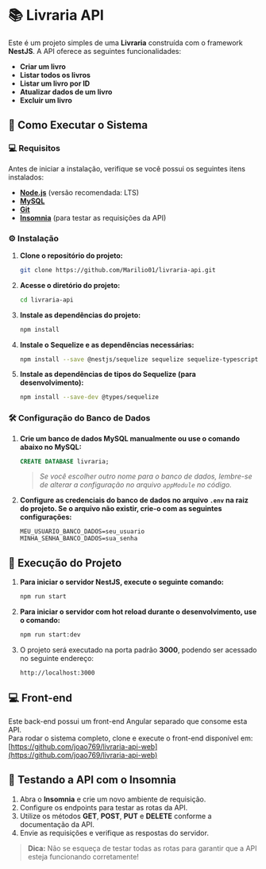 # 📚 **Livraria API**

Este é um projeto simples de uma **Livraria** construída com o framework **NestJS**. A API oferece as seguintes funcionalidades:

- **Criar um livro**
- **Listar todos os livros**
- **Listar um livro por ID**
- **Atualizar dados de um livro**
- **Excluir um livro**

## 🚀 **Como Executar o Sistema**

### 💻 **Requisitos**

Antes de iniciar a instalação, verifique se você possui os seguintes itens instalados:


- **[Node.js](https://nodejs.org/)** (versão recomendada: LTS)
- **[MySQL](https://www.mysql.com/)**
- **[Git](https://git-scm.com/)**
- **[Insomnia](https://insomnia.rest/)** (para testar as requisições da API)

### ⚙️ **Instalação**

1. **Clone o repositório do projeto:**

   ```bash
   git clone https://github.com/Marilio01/livraria-api.git
   ```

2. **Acesse o diretório do projeto:**

   ```bash
   cd livraria-api
   ```

3. **Instale as dependências do projeto:**

   ```bash
   npm install
   ```

4. **Instale o Sequelize e as dependências necessárias:**

   ```bash
   npm install --save @nestjs/sequelize sequelize sequelize-typescript mysql2
   ```

5. **Instale as dependências de tipos do Sequelize (para desenvolvimento):**

   ```bash
   npm install --save-dev @types/sequelize
   ```

### 🛠️ **Configuração do Banco de Dados**

1. **Crie um banco de dados MySQL manualmente ou use o comando abaixo no MySQL:**

   ```sql
   CREATE DATABASE livraria;
   ```

   > _Se você escolher outro nome para o banco de dados, lembre-se de alterar a configuração no arquivo `appModule` no código._

2. **Configure as credenciais do banco de dados no arquivo `.env` na raiz do projeto. Se o arquivo não existir, crie-o com as seguintes configurações:**

   ```env
   MEU_USUARIO_BANCO_DADOS=seu_usuario
   MINHA_SENHA_BANCO_DADOS=sua_senha
   ```

## 🚀 **Execução do Projeto**

1. **Para iniciar o servidor NestJS, execute o seguinte comando:**

   ```bash
   npm run start
   ```

2. **Para iniciar o servidor com **hot reload** durante o desenvolvimento, use o comando:**

   ```bash
   npm run start:dev
   ```

3. O projeto será executado na porta padrão **3000**, podendo ser acessado no seguinte endereço:

   ```url
   http://localhost:3000
   ```

## 💻 Front-end

Este back-end possui um front-end Angular separado que consome esta API.  
Para rodar o sistema completo, clone e execute o front-end disponível em: [https://github.com/joao769/livraria-api-web](https://github.com/joao769/livraria-api-web)

## 🧪 **Testando a API com o Insomnia**

1. Abra o **Insomnia** e crie um novo ambiente de requisição.
2. Configure os endpoints para testar as rotas da API.
3. Utilize os métodos **GET**, **POST**, **PUT** e **DELETE** conforme a documentação da API.
4. Envie as requisições e verifique as respostas do servidor.

> **Dica:** Não se esqueça de testar todas as rotas para garantir que a API esteja funcionando corretamente!